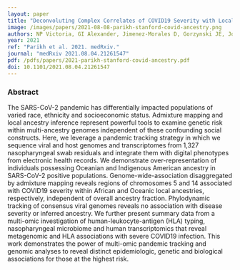 ```yaml
---
layout: paper
title: "Deconvoluting Complex Correlates of COVID19 Severity with Local Ancestry Inference and Viral Phylodynamics: Results of a Multiomic Pandemic Tracking Strategy"
image: /images/papers/2021-08-08-parikh-stanford-covid-ancestry.png
authors: NP Victoria, GI Alexander, Jimenez-Morales D, Gorzynski JE, Jong HND, Liu X, Roque J, Cepeda-Espinoza VP, Osoegawa K, Hughes C, Sutton SC, Youlton N, Joshi R, Amar D, Tanigawa Y, Russo D, Wong J, Lauzon JT, Edelson J, Montserrat DM, Kwon Y, Rubinacci S, Delaneau O, Cappello L, Kim J, Shoura MJ, Raja AN, Watson N, Hammond N, Spiteri E, Mallempati KC, Montero-Martín G, Christle J, Kim J, Kirillova A, Seo K, Huang Y, Zhao C, Moreno-Grau S, Hershman SG, Dalton KP, Zhen J, Kamm J, Bhatt KD, Isakova A, Morri M, Ranganath T, Blish CA, Rogers AJ, Nadeau K, Yang S, Blomkalns A, O’Hara R, Neff NF, DeBoever C, Szalma S, Wheeler MT, Farh K, Schroth GP, Febbo P, deSouza F, Fernandez-Vina M, Kistler A, Palacios J, Pinsky BA, Bustamante CD, Rivas MA2021-08-08-parikh-stanford-covid-ancestry, Ashley EA
year: 2021
ref: "Parikh et al. 2021. medRxiv."
journal: "medRxiv 2021.08.04.21261547"
pdf: /pdfs/papers/2021-parikh-stanford-covid-ancestry.pdf
doi: 10.1101/2021.08.04.21261547
---
```


### Abstract
The SARS-CoV-2 pandemic has differentially impacted populations of varied race, ethnicity and socioeconomic status. Admixture mapping and local ancestry inference represent powerful tools to examine genetic risk within multi-ancestry genomes independent of these confounding social constructs. Here, we leverage a pandemic tracking strategy in which we sequence viral and host genomes and transcriptomes from 1,327 nasopharyngeal swab residuals and integrate them with digital phenotypes from electronic health records. We demonstrate over-representation of individuals possessing Oceanian and Indigenous American ancestry in SARS-CoV-2 positive populations. Genome-wide-association disaggregated by admixture mapping reveals regions of chromosomes 5 and 14 associated with COVID19 severity within African and Oceanic local ancestries, respectively, independent of overall ancestry fraction. Phylodynamic tracking of consensus viral genomes reveals no association with disease severity or inferred ancestry. We further present summary data from a multi-omic investigation of human-leukocyte-antigen (HLA) typing, nasopharyngeal microbiome and human transcriptomics that reveal metagenomic and HLA associations with severe COVID19 infection. This work demonstrates the power of multi-omic pandemic tracking and genomic analyses to reveal distinct epidemiologic, genetic and biological associations for those at the highest risk.
